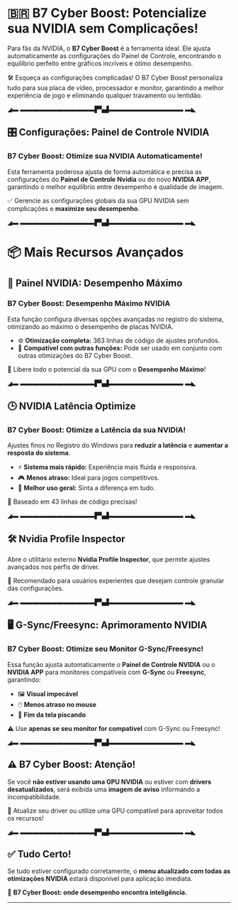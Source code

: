 # 🇧🇷 **B7 Cyber Boost: Potencialize sua NVIDIA sem Complicações!**

Para fãs da NVIDIA, o **B7 Cyber Boost** é a ferramenta ideal. Ele ajusta automaticamente as configurações do Painel de Controle, encontrando o equilíbrio perfeito entre gráficos incríveis e ótimo desempenho.

🛠️ Esqueça as configurações complicadas! O B7 Cyber Boost personaliza tudo para sua placa de vídeo, processador e monitor, garantindo a melhor experiência de jogo e eliminando qualquer travamento ou lentidão.

◢▬ ▬▬▬▬▬▬▬▬▬▬▬▬▛▚▟▬▬▬▬▬▬▬▬▬▬▬▬ ▬◣

## 🎛️ Configurações: Painel de Controle NVIDIA

### **B7 Cyber Boost: Otimize sua NVIDIA Automaticamente!**

Esta ferramenta poderosa ajusta de forma automática e precisa as configurações do **Painel de Controle Nvidia** ou do novo **NVIDIA APP**, garantindo o melhor equilíbrio entre desempenho e qualidade de imagem.

✅ Gerencie as configurações globais da sua GPU NVIDIA sem complicações e **maximize seu desempenho**.

◢▬ ▬▬▬▬▬▬▬▬▬▬▬▬▛▚▟▬▬▬▬▬▬▬▬▬▬▬▬ ▬◣

# 📦 Mais Recursos Avançados

## 🚀 Painel NVIDIA: Desempenho Máximo

### **B7 Cyber Boost: Desempenho Máximo NVIDIA**

Esta função configura diversas opções avançadas no registro do sistema, otimizando ao máximo o desempenho de placas NVIDIA.

- ⚙️ **Otimização completa:** 363 linhas de código de ajustes profundos.
- 🔗 **Compatível com outras funções:** Pode ser usado em conjunto com outras otimizações do B7 Cyber Boost.

🧨 Libere todo o potencial da sua GPU com o **Desempenho Máximo**!

◢▬ ▬▬▬▬▬▬▬▬▬▬▬▬▛▚▟▬▬▬▬▬▬▬▬▬▬▬▬ ▬◣

## 🕒 NVIDIA Latência Optimize

### **B7 Cyber Boost: Otimize a Latência da sua NVIDIA!**

Ajustes finos no Registro do Windows para **reduzir a latência** e **aumentar a resposta do sistema**.

- ⚡ **Sistema mais rápido:** Experiência mais fluida e responsiva.
- 🎮 **Menos atraso:** Ideal para jogos competitivos.
- 🧠 **Melhor uso geral:** Sinta a diferença em tudo.

🧬 Baseado em 43 linhas de código precisas!

◢▬ ▬▬▬▬▬▬▬▬▬▬▬▬▛▚▟▬▬▬▬▬▬▬▬▬▬▬▬ ▬◣

## 🛠️ Nvidia Profile Inspector

Abre o utilitário externo **Nvidia Profile Inspector**, que permite ajustes avançados nos perfis de driver.

🧭 Recomendado para usuários experientes que desejam controle granular das configurações.

◢▬ ▬▬▬▬▬▬▬▬▬▬▬▬▛▚▟▬▬▬▬▬▬▬▬▬▬▬▬ ▬◣

## 🖥️ G-Sync/Freesync: Aprimoramento NVIDIA

### **B7 Cyber Boost: Otimize seu Monitor G-Sync/Freesync!**

Essa função ajusta automaticamente o **Painel de Controle NVIDIA** ou o **NVIDIA APP** para monitores compatíveis com **G-Sync** ou **Freesync**, garantindo:

- 🖼️ **Visual impecável**
- 🖱️ **Menos atraso no mouse**
- 🚫 **Fim da tela piscando**

⚠️ Use **apenas se seu monitor for compatível** com G-Sync ou Freesync!

◢▬ ▬▬▬▬▬▬▬▬▬▬▬▬▛▚▟▬▬▬▬▬▬▬▬▬▬▬▬ ▬◣

## ⚠️ B7 Cyber Boost: Atenção!

Se você **não estiver usando uma GPU NVIDIA** ou estiver com **drivers desatualizados**, será exibida uma **imagem de aviso** informando a incompatibilidade.

🔧 Atualize seu driver ou utilize uma GPU compatível para aproveitar todos os recursos!

◢▬ ▬▬▬▬▬▬▬▬▬▬▬▬▛▚▟▬▬▬▬▬▬▬▬▬▬▬▬ ▬◣

## ✅ Tudo Certo!

Se tudo estiver configurado corretamente, o **menu atualizado com todas as otimizações NVIDIA** estará disponível para aplicação imediata.

🧠 **B7 Cyber Boost: onde desempenho encontra inteligência.**

---
